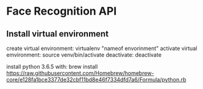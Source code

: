 # Face Recognition API

## Install virtual environment
 
 create virtual environment: virtualenv "nameof envorinment"
 activate virtual emvironment: source venv/bin/activate
 deactivate: deactivate


install python 3.6.5 with: brew install https://raw.githubusercontent.com/Homebrew/homebrew-core/e128fa1bce3377de32cbf11bd8e46f7334dfd7a6/Formula/python.rb